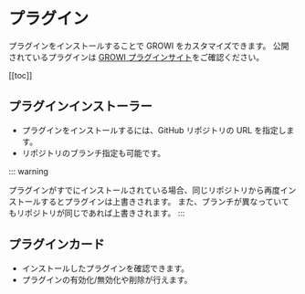 # プラグイン

プラグインをインストールすることで GROWI をカスタマイズできます。
公開されているプラグインは [GROWI プラグインサイト](https://growi.org/plugins)をご確認ください。

[[toc]]

## プラグインインストーラー

- プラグインをインストールするには、GitHub リポジトリの URL を指定します。
- リポジトリのブランチ指定も可能です。

::: warning

プラグインがすでにインストールされている場合、同じリポジトリから再度インストールするとプラグインは上書きされます。
また、ブランチが異なっていてもリポジトリが同じであれば上書きされます。
:::

## プラグインカード

- インストールしたプラグインを確認できます。
- プラグインの有効化/無効化や削除が行えます。
